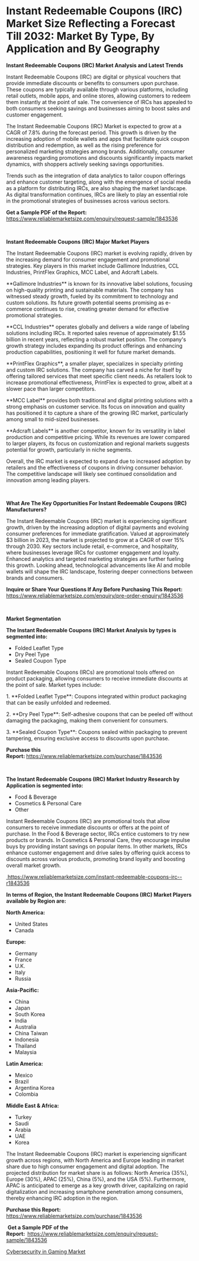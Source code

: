 <p><h1>Instant Redeemable Coupons (IRC) Market Size Reflecting a Forecast Till 2032: Market By Type, By Application and By Geography</h1></p><p><strong>Instant Redeemable Coupons (IRC) Market Analysis and Latest Trends</strong></p>
<p><p>Instant Redeemable Coupons (IRC) are digital or physical vouchers that provide immediate discounts or benefits to consumers upon purchase. These coupons are typically available through various platforms, including retail outlets, mobile apps, and online stores, allowing customers to redeem them instantly at the point of sale. The convenience of IRCs has appealed to both consumers seeking savings and businesses aiming to boost sales and customer engagement.</p><p>The Instant Redeemable Coupons (IRC) Market is expected to grow at a CAGR of 7.8% during the forecast period. This growth is driven by the increasing adoption of mobile wallets and apps that facilitate quick coupon distribution and redemption, as well as the rising preference for personalized marketing strategies among brands. Additionally, consumer awareness regarding promotions and discounts significantly impacts market dynamics, with shoppers actively seeking savings opportunities. </p><p>Trends such as the integration of data analytics to tailor coupon offerings and enhance customer targeting, along with the emergence of social media as a platform for distributing IRCs, are also shaping the market landscape. As digital transformation continues, IRCs are likely to play an essential role in the promotional strategies of businesses across various sectors.</p></p>
<p><strong>Get a Sample PDF of the Report:&nbsp;</strong> <a href="https://www.reliablemarketsize.com/enquiry/request-sample/1843536?utm_campaign=2628&utm_medium=2&utm_source=Github&utm_content=ia&utm_term=11032025&utm_id=instant-redeemable-coupons-irc">https://www.reliablemarketsize.com/enquiry/request-sample/1843536</a></p>
<p>&nbsp;</p>
<p><strong>Instant Redeemable Coupons (IRC) Major Market Players</strong></p>
<p><p>The Instant Redeemable Coupons (IRC) market is evolving rapidly, driven by the increasing demand for consumer engagement and promotional strategies. Key players in this market include Gallimore Industries, CCL Industries, PrintFlex Graphics, MCC Label, and Adcraft Labels.</p><p>**Gallimore Industries** is known for its innovative label solutions, focusing on high-quality printing and sustainable materials. The company has witnessed steady growth, fueled by its commitment to technology and custom solutions. Its future growth potential seems promising as e-commerce continues to rise, creating greater demand for effective promotional strategies.</p><p>**CCL Industries** operates globally and delivers a wide range of labeling solutions including IRCs. It reported sales revenue of approximately $1.55 billion in recent years, reflecting a robust market position. The company's growth strategy includes expanding its product offerings and enhancing production capabilities, positioning it well for future market demands.</p><p>**PrintFlex Graphics**, a smaller player, specializes in specialty printing and custom IRC solutions. The company has carved a niche for itself by offering tailored services that meet specific client needs. As retailers look to increase promotional effectiveness, PrintFlex is expected to grow, albeit at a slower pace than larger competitors.</p><p>**MCC Label** provides both traditional and digital printing solutions with a strong emphasis on customer service. Its focus on innovation and quality has positioned it to capture a share of the growing IRC market, particularly among small to mid-sized businesses.</p><p>**Adcraft Labels** is another competitor, known for its versatility in label production and competitive pricing. While its revenues are lower compared to larger players, its focus on customization and regional markets suggests potential for growth, particularly in niche segments.</p><p>Overall, the IRC market is expected to expand due to increased adoption by retailers and the effectiveness of coupons in driving consumer behavior. The competitive landscape will likely see continued consolidation and innovation among leading players.</p></p>
<p>&nbsp;</p>
<p><strong>What Are The Key Opportunities For Instant Redeemable Coupons (IRC) Manufacturers?</strong></p>
<p><p>The Instant Redeemable Coupons (IRC) market is experiencing significant growth, driven by the increasing adoption of digital payments and evolving consumer preferences for immediate gratification. Valued at approximately $3 billion in 2023, the market is projected to grow at a CAGR of over 15% through 2030. Key sectors include retail, e-commerce, and hospitality, where businesses leverage IRCs for customer engagement and loyalty. Enhanced analytics and targeted marketing strategies are further fueling this growth. Looking ahead, technological advancements like AI and mobile wallets will shape the IRC landscape, fostering deeper connections between brands and consumers.</p></p>
<p><strong>Inquire or Share Your Questions If Any Before Purchasing This Report:</strong> <a href="https://www.reliablemarketsize.com/enquiry/pre-order-enquiry/1843536?utm_campaign=2628&utm_medium=2&utm_source=Github&utm_content=ia&utm_term=11032025&utm_id=instant-redeemable-coupons-irc">https://www.reliablemarketsize.com/enquiry/pre-order-enquiry/1843536</a></p>
<p>&nbsp;</p>
<p><strong>Market Segmentation</strong></p>
<p><strong>The Instant Redeemable Coupons (IRC) Market Analysis by types is segmented into:</strong></p>
<p><ul><li>Folded Leaflet Type</li><li>Dry Peel Type</li><li>Sealed Coupon Type</li></ul></p>
<p><p>Instant Redeemable Coupons (IRCs) are promotional tools offered on product packaging, allowing consumers to receive immediate discounts at the point of sale. Market types include:</p><p>1. **Folded Leaflet Type**: Coupons integrated within product packaging that can be easily unfolded and redeemed.</p><p>2. **Dry Peel Type**: Self-adhesive coupons that can be peeled off without damaging the packaging, making them convenient for consumers.</p><p>3. **Sealed Coupon Type**: Coupons sealed within packaging to prevent tampering, ensuring exclusive access to discounts upon purchase.</p></p>
<p><strong>Purchase this Report:&nbsp;</strong><a href="https://www.reliablemarketsize.com/purchase/1843536?utm_campaign=2628&utm_medium=2&utm_source=Github&utm_content=ia&utm_term=11032025&utm_id=instant-redeemable-coupons-irc">https://www.reliablemarketsize.com/purchase/1843536</a></p>
<p>&nbsp;</p>
<p><strong>The Instant Redeemable Coupons (IRC) Market Industry Research by Application is segmented into:</strong></p>
<p><ul><li>Food & Beverage</li><li>Cosmetics & Personal Care</li><li>Other</li></ul></p>
<p><p>Instant Redeemable Coupons (IRC) are promotional tools that allow consumers to receive immediate discounts or offers at the point of purchase. In the Food & Beverage sector, IRCs entice customers to try new products or brands. In Cosmetics & Personal Care, they encourage impulse buys by providing instant savings on popular items. In other markets, IRCs enhance customer engagement and drive sales by offering quick access to discounts across various products, promoting brand loyalty and boosting overall market growth.</p></p>
<p><a href="https://www.reliablemarketsize.com/instant-redeemable-coupons-irc--r1843536?utm_campaign=2628&utm_medium=2&utm_source=Github&utm_content=ia&utm_term=11032025&utm_id=instant-redeemable-coupons-irc">&nbsp;https://www.reliablemarketsize.com/instant-redeemable-coupons-irc--r1843536</a></p>
<p><strong>In terms of Region, the Instant Redeemable Coupons (IRC) Market Players available by Region are:</strong></p>
<p>
    <p> <strong> North America: </strong>
        <ul>
            <li>United States</li>
            <li>Canada</li>
        </ul>
        </p> 
    <p> <strong> Europe: </strong>
        <ul>
            <li>Germany</li>
            <li>France</li>
            <li>U.K.</li>
            <li>Italy</li>
            <li>Russia</li>
        </ul>
        </p> 
    <p> <strong> Asia-Pacific: </strong>
        <ul>
            <li>China</li>
            <li>Japan</li>
            <li>South Korea</li>
            <li>India</li>
            <li>Australia</li>
            <li>China Taiwan</li>
            <li>Indonesia</li>
            <li>Thailand</li>
            <li>Malaysia</li>
        </ul>
        </p> 
    <p> <strong> Latin America: </strong>
        <ul>
            <li>Mexico</li>
            <li>Brazil</li>
            <li>Argentina Korea</li>
            <li>Colombia</li>
        </ul>
        </p> 
    <p> <strong> Middle East & Africa: </strong>
        <ul>
            <li>Turkey</li>
            <li>Saudi</li>
            <li>Arabia</li>
            <li>UAE</li>
            <li>Korea</li>
        </ul>
    </p>
    </p>
<p><p>The Instant Redeemable Coupons (IRC) market is experiencing significant growth across regions, with North America and Europe leading in market share due to high consumer engagement and digital adoption. The projected distribution for market share is as follows: North America (35%), Europe (30%), APAC (25%), China (5%), and the USA (5%). Furthermore, APAC is anticipated to emerge as a key growth driver, capitalizing on rapid digitalization and increasing smartphone penetration among consumers, thereby enhancing IRC adoption in the region.</p></p>
<p><strong>Purchase this Report: </strong><a href="https://www.reliablemarketsize.com/purchase/1843536?utm_campaign=2628&utm_medium=2&utm_source=Github&utm_content=ia&utm_term=11032025&utm_id=instant-redeemable-coupons-irc">https://www.reliablemarketsize.com/purchase/1843536</a></p>
<p>&nbsp;<strong>Get a Sample PDF of the Report:&nbsp;&nbsp;</strong><a href="https://www.reliablemarketsize.com/enquiry/request-sample/1843536?utm_campaign=2628&utm_medium=2&utm_source=Github&utm_content=ia&utm_term=11032025&utm_id=instant-redeemable-coupons-irc">https://www.reliablemarketsize.com/enquiry/request-sample/1843536</a></p>
<p><strong></strong></p>
<p><p><a href="https://github.com/giulyankela/Market-Research-Report-List-1/blob/main/cybersecurity-in-gaming-market.md?utm_campaign=2628&utm_medium=2&utm_source=Github&utm_content=ia&utm_term=11032025&utm_id=instant-redeemable-coupons-irc">Cybersecurity in Gaming Market</a></p></p>